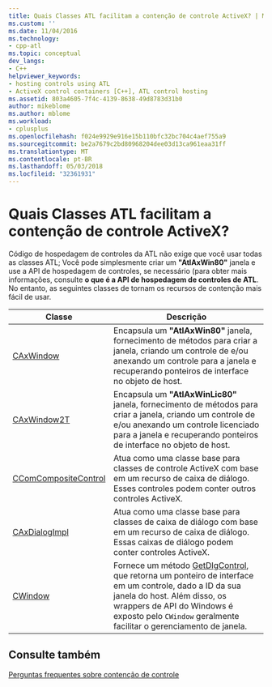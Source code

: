 ```yaml
---
title: Quais Classes ATL facilitam a contenção de controle ActiveX? | Microsoft Docs
ms.custom: ''
ms.date: 11/04/2016
ms.technology:
- cpp-atl
ms.topic: conceptual
dev_langs:
- C++
helpviewer_keywords:
- hosting controls using ATL
- ActiveX control containers [C++], ATL control hosting
ms.assetid: 803a4605-7f4c-4139-8638-49d8783d31b0
author: mikeblome
ms.author: mblome
ms.workload:
- cplusplus
ms.openlocfilehash: f024e9929e916e15b110bfc32bc704c4aef755a9
ms.sourcegitcommit: be2a7679c2bd80968204dee03d13ca961eaa31ff
ms.translationtype: MT
ms.contentlocale: pt-BR
ms.lasthandoff: 05/03/2018
ms.locfileid: "32361931"
---
```

# <a name="which-atl-classes-facilitate-activex-control-containment"></a>Quais Classes ATL facilitam a contenção de controle ActiveX?
Código de hospedagem de controles da ATL não exige que você usar todas as classes ATL; Você pode simplesmente criar um **"AtlAxWin80"** janela e use a API de hospedagem de controles, se necessário (para obter mais informações, consulte **o que é a API de hospedagem de controles de ATL**. No entanto, as seguintes classes de tornam os recursos de contenção mais fácil de usar.  
  
|Classe|Descrição|  
|-----------|-----------------|  
|[CAxWindow](../atl/reference/caxwindow-class.md)|Encapsula um **"AtlAxWin80"** janela, fornecimento de métodos para criar a janela, criando um controle de e/ou anexando um controle para a janela e recuperando ponteiros de interface no objeto de host.|  
|[CAxWindow2T](../atl/reference/caxwindow2t-class.md)|Encapsula um **"AtlAxWinLic80"** janela, fornecimento de métodos para criar a janela, criando um controle de e/ou anexando um controle licenciado para a janela e recuperando ponteiros de interface no objeto de host.|  
|[CComCompositeControl](../atl/reference/ccomcompositecontrol-class.md)|Atua como uma classe base para classes de controle ActiveX com base em um recurso de caixa de diálogo. Esses controles podem conter outros controles ActiveX.|  
|[CAxDialogImpl](../atl/reference/caxdialogimpl-class.md)|Atua como uma classe base para classes de caixa de diálogo com base em um recurso de caixa de diálogo. Essas caixas de diálogo podem conter controles ActiveX.|  
|[CWindow](../atl/reference/cwindow-class.md)|Fornece um método [GetDlgControl](../atl/reference/cwindow-class.md#getdlgcontrol), que retorna um ponteiro de interface em um controle, dado a ID da sua janela do host. Além disso, os wrappers de API do Windows é exposto pelo `CWindow` geralmente facilitar o gerenciamento de janela.|  
  
## <a name="see-also"></a>Consulte também  
 [Perguntas frequentes sobre contenção de controle](../atl/atl-control-containment-faq.md)

